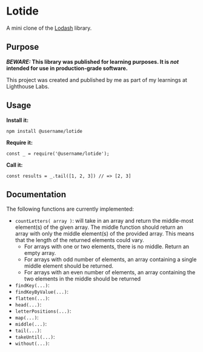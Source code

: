 # Lotide

A mini clone of the [Lodash](https://lodash.com) library.

## Purpose

**_BEWARE:_ This library was published for learning purposes. It is _not_ intended for use in production-grade software.**

This project was created and published by me as part of my learnings at Lighthouse Labs. 

## Usage

**Install it:**

`npm install @username/lotide`

**Require it:**

`const _ = require('@username/lotide');`

**Call it:**

`const results = _.tail([1, 2, 3]) // => [2, 3]`

## Documentation

The following functions are currently implemented:

* `countLetters( array )`: will take in an array and return the middle-most element(s) of the given array.
The middle function should return an array with only the middle element(s) of the provided array. This means that the length of the returned elements could vary.
  - For arrays with one or two elements, there is no middle. Return an empty array.
  - For arrays with odd number of elements, an array containing a single middle element should be returned.
  - For arrays with an even number of elements, an array containing the two elements in the middle should be returned
* `findKey(...)`: 
* `findKeyByValue(...)`: 
* `flatten(...)`: 
* `head(...)`: 
* `letterPositions(...)`: 
* `map(...)`: 
* `middle(...)`: 
* `tail(...)`: 
* `takeUntil(...)`: 
* `without(...)`: 